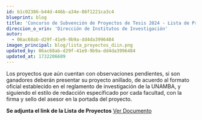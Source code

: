 ```yaml
---
id: b1c02386-b44d-446b-a34e-86f1221ca3c4
blueprint: blog
title: 'Concurso de Subvención de Proyectos de Tesis 2024 - Lista de Proyectos para su evaluación por jurados externos'
direccion_o_vrin: 'Dirección de Institutos de Investigación'
autor:
  - 06ac68ab-d29f-41e9-9b9a-dd4da3996484
imagen_principal: blog/lista_proyectos_diin.png
updated_by: 06ac68ab-d29f-41e9-9b9a-dd4da3996484
updated_at: 1732206609
---
```

Los proyectos que aún cuentan con observaciones pendientes, si son ganadores  deberán presentar su proyecto anillado, de acuerdo al formato oficial establecido en el reglamento de investigación de la UNAMBA, y siguiendo el estilo de redacción especificado por cada facultad, con  la firma y sello del asesor en la portada del proyecto.

**Se adjunta el link de la Lista de Proyectos** [Ver Documento](https://docs.google.com/spreadsheets/d/16rs6vLVeSWl3VAt9QRXoOyVCOjdxAqfo/edit?gid=276787304#gid=276787304)